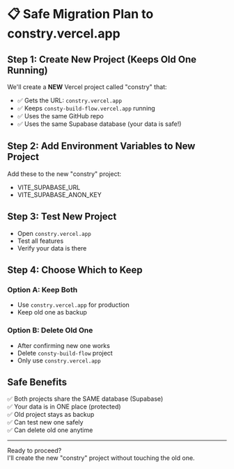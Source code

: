 # 📋 Safe Migration Plan to constry.vercel.app

## Step 1: Create New Project (Keeps Old One Running)
We'll create a **NEW** Vercel project called "constry" that:
- ✅ Gets the URL: `constry.vercel.app`
- ✅ Keeps `consty-build-flow.vercel.app` running
- ✅ Uses the same GitHub repo
- ✅ Uses the same Supabase database (your data is safe!)

## Step 2: Add Environment Variables to New Project
Add these to the new "constry" project:
- VITE_SUPABASE_URL
- VITE_SUPABASE_ANON_KEY

## Step 3: Test New Project
- Open `constry.vercel.app`
- Test all features
- Verify your data is there

## Step 4: Choose Which to Keep
### Option A: Keep Both
- Use `constry.vercel.app` for production
- Keep old one as backup

### Option B: Delete Old One
- After confirming new one works
- Delete `consty-build-flow` project
- Only use `constry.vercel.app`

## Safe Benefits
✅ Both projects share the SAME database (Supabase)  
✅ Your data is in ONE place (protected)  
✅ Old project stays as backup  
✅ Can test new one safely  
✅ Can delete old one anytime  

---

Ready to proceed?  
I'll create the new "constry" project without touching the old one.





